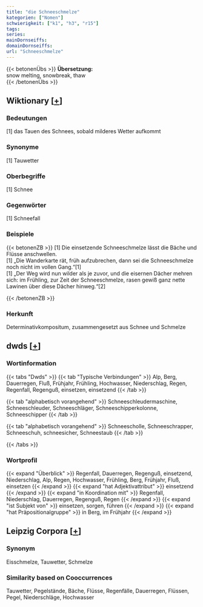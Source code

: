```yaml
---
title: "die Schneeschmelze"
kategorien: ["Nomen"]
schwierigkeit: ["k1", "h3", "r15"]
tags:
series:
mainDornseiffs:
domainDornseiffs:
url: "Schneeschmelze"
---
```


{{< betonenÜbs >}}
**Übersetzung:**  
snow melting, snowbreak, thaw  
{{< /betonenÜbs >}}

## Wiktionary [[+](https://de.wiktionary.org/wiki/Schneeschmelze)]

### Bedeutungen
[1] das Tauen des Schnees, sobald milderes Wetter aufkommt  

### Synonyme
[1] Tauwetter  

### Oberbegriffe
[1] Schnee  

### Gegenwörter
[1] Schneefall  

### Beispiele
{{< betonenZB >}}
[1] Die einsetzende Schneeschmelze lässt die Bäche und Flüsse anschwellen.  
[1] „Die Wanderkarte rät, früh aufzubrechen, dann sei die Schneeschmelze noch nicht im vollen Gang.“[1]  
[1] „Der Weg wird nun wilder als je zuvor, und die eisernen Dächer mehren sich: im Frühling, zur Zeit der Schneeschmelze, rasen gewiß ganz nette Lawinen über diese Dächer hinweg.“[2]  

{{< /betonenZB >}}
### Herkunft
Determinativkompositum, zusammengesetzt aus Schnee und Schmelze  



## dwds [[+](https://www.dwds.de/wb/Schneeschmelze)]

### Wortinformation
{{< tabs "Dwds" >}}
{{< tab "Typische Verbindungen" >}}
Alp, Berg, Dauerregen, Fluß, Frühjahr, Frühling, Hochwasser, Niederschlag, Regen, Regenfall, Regenguß, einsetzen, einsetzend
{{< /tab >}}

{{< tab "alphabetisch vorangehend" >}}
Schneeschleudermaschine, Schneeschleuder, Schneeschläger, Schneeschipperkolonne, Schneeschipper
{{< /tab >}}

{{< tab "alphabetisch vorangehend" >}}
Schneescholle, Schneeschrapper, Schneeschuh, schneesicher, Schneestaub
{{< /tab >}}

{{< /tabs >}}

### Wortprofil
{{< expand "Überblick" >}} Regenfall, Dauerregen, Regenguß, einsetzend, Niederschlag, Alp, Regen, Hochwasser, Frühling, Berg, Frühjahr, Fluß, einsetzen {{< /expand >}}
{{< expand "hat Adjektivattribut" >}} einsetzend {{< /expand >}}
{{< expand "in Koordination mit" >}} Regenfall, Niederschlag, Dauerregen, Regenguß, Regen {{< /expand >}}
{{< expand "ist Subjekt von" >}} einsetzen, sorgen, führen {{< /expand >}}
{{< expand "hat Präpositionalgruppe" >}} in Berg, im Frühjahr {{< /expand >}}

## Leipzig Corpora [[+](https://corpora.uni-leipzig.de/en/res?word=Schneeschmelze&corpusId=deu_newscrawl-public_2018)]


### Synonym
Eisschmelze, Tauwetter, Schmelze


### Similarity based on Cooccurrences
Tauwetter, Pegelstände, Bäche, Flüsse, Regenfälle, Dauerregen, Flüssen, Pegel, Niederschläge, Hochwasser

